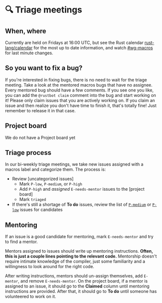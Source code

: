 # 🔍 Triage meetings

## When, where

Currently are held on Fridays at 16:00 UTC, but see the Rust calendar [rust-lang/calendar] 
for the most up to date information, and watch [#wg-macros] for last minute changes.

[everytimezone]: https://everytimezone.com/s/c3abbec9
[#wg-macros]: https://rust-lang.zulipchat.com/#narrow/stream/404510-wg-macros
[rust-lang/calendar]: https://github.com/rust-lang/calendar

## So you want to fix a bug?

If you're interested in fixing bugs, there is no need to wait for the triage meeting.
Take a look at the mentored macros bugs that have no assignee.
Every mentored bug should have a few comments.
If you see one you like, you can add the `@rustbot claim` comment into the bug and start working on it!
Please only claim issues that you are actively working on.
If you claim an issue and then realize you don't have time to finish it, that's totally fine!
Just remember to release it in that case.

## Project board

We do not have a Project board yet

## Triage process

In our bi-weekly triage meetings, we take new issues assigned with a macros label and categorize them.
The process is:

- Review [uncategorized issues]
  - Mark `P-low`, `P-medium`, or `P-high`
  - Add `P-high` and _assigned_ `E-needs-mentor` issues to the [project board]
  - Mark `triaged`
- If there's still a shortage of **To do** issues, review the list of [`P-medium`] or [`P-low`] issues for candidates

## Mentoring

If an issue is a good candidate for mentoring, mark `E-needs-mentor` and try to find a mentor.

Mentors assigned to issues should write up mentoring instructions.
**Often, this is just a couple lines pointing to the relevant code.**
Mentorship doesn't require intimate knowledge of the compiler, just some familiarity and a willingness to look around for the right code.

After writing instructions, mentors should un-assign themselves, add `E-mentor`, and remove `E-needs-mentor`.
On the project board, if a mentor is assigned to an issue, it should go to the **Claimed** column until mentoring instructions are provided.
After that, it should go to **To do** until someone has volunteered to work on it.

[`P-medium`]: https://github.com/search?q=org%3Arust-lang+is%3Aissue+label%3label%3AP-medium+is%3Aopen&type=Issues
[`P-low`]: https://github.com/search?q=org%3Arust-lang+is%3Aissue+label%3label%3AP-low+is%3Aopen&type=Issues
